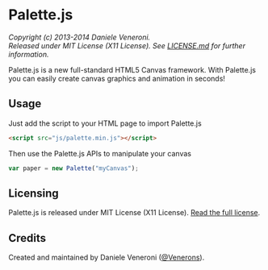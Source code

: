 # Palette.js

_Copyright (c) 2013-2014 Daniele Veneroni._  
_Released under MIT License (X11 License). See [LICENSE.md](LICENSE.md) for further information._

Palette.js is a new full-standard HTML5 Canvas framework. With Palette.js you can easily create canvas graphics and animation in seconds!

## Usage

Just add the script to your HTML page to import Palette.js

```html
<script src="js/palette.min.js"></script>
```

Then use the Palette.js APIs to manipulate your canvas

```js
var paper = new Palette("myCanvas");
```

## Licensing

Palette.js is released under MIT License (X11 License). [Read the full license](LICENSE.md). 

## Credits

Created and maintained by Daniele Veneroni ([@Venerons](http://twitter.com/Venerons)).
